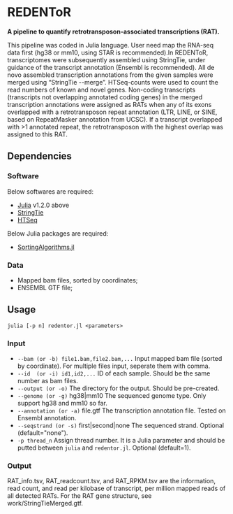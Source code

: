 # REDENToR
**A pipeline to quantify retrotransposon-associated transcriptions (RAT).**

This pipeline was coded in Julia language. User need map the RNA-seq data first (hg38 or mm10, using STAR is recommended).In REDENToR, transcriptomes were subsequently assembled using StringTie, under guidance of the transcript annotation (Ensembl is recommended). All de novo assembled transcription annotations from the given samples were merged using “StringTie --merge”. HTSeq-counts were used to count the read numbers of known and novel genes. Non-coding transcripts (transcripts not overlapping annotated coding genes) in the merged transcription annotations were assigned as RATs when any of its exons overlapped with a retrotransposon repeat annotation (LTR, LINE, or SINE, based on RepeatMasker annotation from UCSC). If a transcript overlapped with >1 annotated repeat, the retrotransposon with the highest overlap was assigned to this RAT.

## Dependencies
### Software
Below softwares are required:
- [Julia](https://julialang.org/) v1.2.0 above
- [StringTie](https://ccb.jhu.edu/software/stringtie/)
- [HTSeq](https://htseq.readthedocs.io/en/release_0.11.1/)

Below Julia packages are required:
- [SortingAlgorithms.jl](https://github.com/JuliaCollections/SortingAlgorithms.jl)

### Data
- Mapped bam files, sorted by coordinates;
- ENSEMBL GTF file;

## Usage
`julia [-p n] redentor.jl <parameters>`

### Input
- `--bam (or -b) file1.bam,file2.bam,...` Input mapped bam file (sorted by coordinate). For multiple files input, seperate them with comma.
- `--id  (or -i) id1,id2,...` ID of each sample. Should be the same number as bam files.
- `--output (or -o)` The directory for the output. Should be pre-created.
- `--genome (or -g)` hg38|mm10 The sequenced genome type. Only support hg38 and mm10 so far.
- `--annotation (or -a)` file.gtf The transcription annotation file. Tested on Ensembl annotation.
- `--seqstrand (or -s)` first|second|none  The sequenced strand. Optional (default="none").
- `-p thread_n` Assign thread number. It is a Julia parameter and should be putted between `julia` and `redentor.jl`. Optional (default=1).

### Output
RAT_info.tsv, RAT_readcount.tsv, and RAT_RPKM.tsv are the information, read count, and read per kilobase of transcript, per million mapped reads of all detected RATs. For the RAT gene structure, see work/StringTieMerged.gtf.

